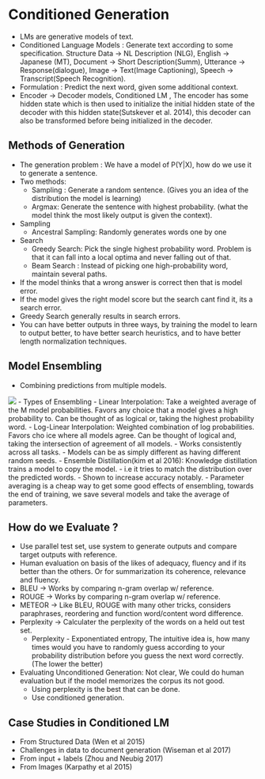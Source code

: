# Conditioned Generation 
- LMs are generative models of text. 
- Conditioned Language Models : Generate text according to some specification. Structure Data -> NL Description (NLG), English -> Japanese (MT), Document -> Short Description(Summ), Utterance -> Response(dialogue), Image -> Text(Image Captioning), Speech -> Transcript(Speech Recognition).
- Formulation : Predict the next word, given some additional context. 
- Encoder -> Decoder models, Conditioned LM , The encoder has some hidden state which is then used to initialize the initial hidden state of the decoder with this hidden state(Sutskever et al. 2014), this decoder can also be transformed before being initialized in the decoder.  

## Methods of Generation 
- The generation problem : We have a model of P(Y|X), how do we use it to generate a sentence. 
- Two methods:
    - Sampling : Generate a random sentence. (Gives you an idea of the distribution the model is learning)
    - Argmax: Generate the sentence with highest probability. (what the model think the most likely output is given the context).
- Sampling
    - Ancestral Sampling: Randomly generates words one by one 
- Search 
    - Greedy Search: Pick the single highest probability word. Problem is that it can fall into a local optima and never falling out of that. 
    - Beam Search : Instead of picking one high-probability word, maintain several paths. 
- If the model thinks that a wrong answer is correct then that is model error.
- If the model gives the right model score but the search cant find it, its a search error. 
- Greedy Search generally results in search errors. 
- You can have better outputs in three ways, by training the model to learn to output better, to have better search heuristics, and to have better length normalization techniques. 

## Model Ensembling 
- Combining predictions from multiple models. 
<img src='./images/Lecture7/en.jpg'>
- Types of Ensembling 
    - Linear Interpolation: Take a weighted average of the M model probabilities. Favors any choice that a model gives a high probability to. Can be thought of as logical or, taking the highest probability word. 
    - Log-Linear Interpolation: Weighted combination of log probabilities. Favors cho ice where all models agree. Can be thought of logical and, taking the intersection of agreement of all models. 
- Works consistently across all tasks.
- Models can be as simply different as having different random seeds. 
- Ensemble Distillation(kim et al 2016): Knowledge distillation trains a model to copy the model. 
    - i.e it tries to match the distribution over the predicted words. 
    - Shown to increase accuracy notably.
- Parameter averaging is a cheap way to get some good effects of ensembling, towards the end of training, we save several models and take the average of parameters. 

## How do we Evaluate ?
- Use parallel test set, use system to generate outputs and compare target outputs with reference. 
- Human evaluation on basis of the likes of adequacy, fluency and if its better than the others. Or for summarization its coherence, relevance and fluency. 
- BLEU -> Works by comparing n-gram overlap w/ reference. 
- ROUGE -> Works by comparing n-gram overlap w/ reference.
- METEOR -> Like BLEU, ROUGE with many other tricks, considers paraphrases, reordering and function word/content word difference.
- Perplexity -> Calculater the perplexity of the words on a held out test set.
    - Perplexity - Exponentiated entropy, The intuitive idea is, how many times would you have to randomly guess according to your probability distribution before you guess the next word correctly. (The lower the better)
- Evaluating Unconditioned Generation: Not clear, We could do human evaluation but if the model memorizes the corpus its not good. 
    - Using perplexity is the best that can be done. 
    - Use conditioned generation. 

## Case Studies in Conditioned LM 
- From Structured Data (Wen et al 2015)
- Challenges in data to document generation (Wiseman et al 2017)
- From input + labels (Zhou and Neubig 2017)
- From Images (Karpathy et al 2015) 

